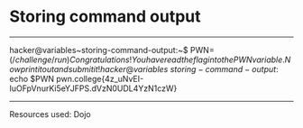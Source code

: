 # Storing command output
***
hacker@variables~storing-command-output:~$ PWN=$(/challenge/run)
Congratulations! You have read the flag into the PWN variable. Now print it out
and submit it!
hacker@variables~storing-command-output:~$ echo $PWN
pwn.college{4z_uNvEI-IuOFpVnurKi5eYJFPS.dVzN0UDL4YzN1czW}
***
Resources used:
Dojo
